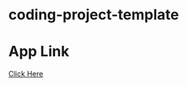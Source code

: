 # coding-project-template

<h1>App Link</h1>
<a href="https://flask-docker-demo-translator.14dgs4vzvn2a.us-south.codeengine.appdomain.cloud/">Click Here</a>
